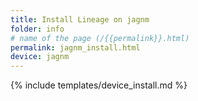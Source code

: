 ```yaml
---
title: Install Lineage on jagnm
folder: info
# name of the page (/{{permalink}}.html)
permalink: jagnm_install.html
device: jagnm
---
```

{% include templates/device_install.md %}
